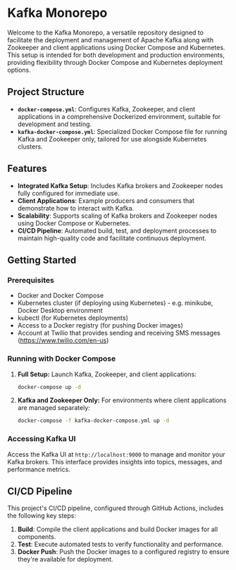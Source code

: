 
# Kafka Monorepo

Welcome to the Kafka Monorepo, a versatile repository designed to facilitate the deployment and management of Apache Kafka along with Zookeeper and client applications using Docker Compose and Kubernetes. This setup is intended for both development and production environments, providing flexibility through Docker Compose and Kubernetes deployment options.

## Project Structure

- **`docker-compose.yml`**: Configures Kafka, Zookeeper, and client applications in a comprehensive Dockerized environment, suitable for development and testing.
- **`kafka-docker-compose.yml`**: Specialized Docker Compose file for running Kafka and Zookeeper only, tailored for use alongside Kubernetes clusters.
  
## Features

- **Integrated Kafka Setup**: Includes Kafka brokers and Zookeeper nodes fully configured for immediate use.
- **Client Applications**: Example producers and consumers that demonstrate how to interact with Kafka.
- **Scalability**: Supports scaling of Kafka brokers and Zookeeper nodes using Docker Compose or Kubernetes.
- **CI/CD Pipeline**: Automated build, test, and deployment processes to maintain high-quality code and facilitate continuous deployment.

## Getting Started

### Prerequisites

- Docker and Docker Compose
- Kubernetes cluster (if deploying using Kubernetes) - e.g. minikube, Docker Desktop environment
- kubectl (for Kubernetes deployments)
- Access to a Docker registry (for pushing Docker images)
- Account at Twilio that provides sending and receiving SMS messages (https://www.twilio.com/en-us)

### Running with Docker Compose

1. **Full Setup:**
   Launch Kafka, Zookeeper, and client applications:
   ```bash
   docker-compose up -d
   ```

2. **Kafka and Zookeeper Only:**
   For environments where client applications are managed separately:
   ```bash
   docker-compose -f kafka-docker-compose.yml up -d
   ```

### Accessing Kafka UI

Access the Kafka UI at `http://localhost:9000` to manage and monitor your Kafka brokers. This interface provides insights into topics, messages, and performance metrics.

## CI/CD Pipeline

This project's CI/CD pipeline, configured through GitHub Actions, includes the following key steps:

1. **Build**: Compile the client applications and build Docker images for all components.
2. **Test**: Execute automated tests to verify functionality and performance.
3. **Docker Push**: Push the Docker images to a configured registry to ensure they're available for deployment.
